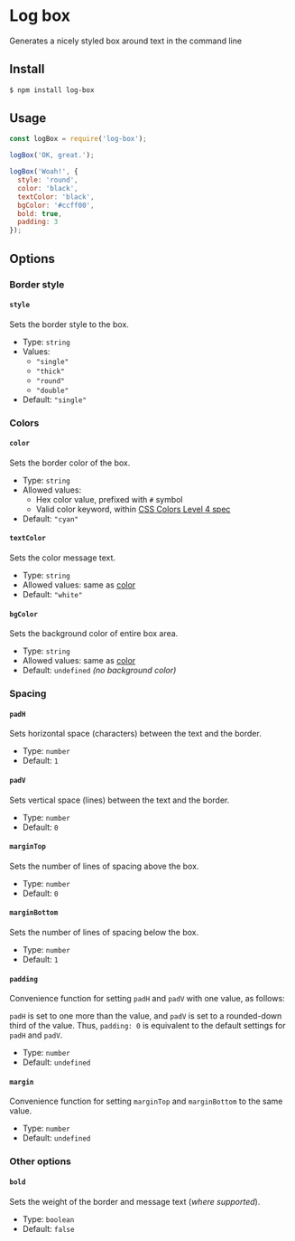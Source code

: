 # Log box
Generates a nicely styled box around text in the command line


## Install

```bash
$ npm install log-box
```


## Usage

```js
const logBox = require('log-box');

logBox('OK, great.');

logBox('Woah!', {
  style: 'round',
  color: 'black',
  textColor: 'black',
  bgColor: '#ccff00',
  bold: true,
  padding: 3
});

```


## Options


### Border style

#### `style`
Sets the border style to the box.

- Type: `string`
- Values:
    - `"single"`
    - `"thick"`
    - `"round"`
    - `"double"`
- Default: `"single"`


### Colors

#### `color`
Sets the border color of the box.

- Type: `string`
- Allowed values:
    - Hex color value, prefixed with `#` symbol
    - Valid color keyword, within [CSS Colors Level 4 spec](https://drafts.csswg.org/css-color/#named-colors)
- Default: `"cyan"`

#### `textColor`
Sets the color message text.

- Type: `string`
- Allowed values: same as [color](#color)
- Default: `"white"`

#### `bgColor`
Sets the background color of entire box area.

- Type: `string`
- Allowed values: same as [color](#color)
- Default: `undefined` *(no background color)*


### Spacing

#### `padH`
Sets horizontal space (characters) between the text and the border.

- Type: `number`
- Default: `1`

#### `padV`
Sets vertical space (lines) between the text and the border.

- Type: `number`
- Default: `0`

#### `marginTop`
Sets the number of lines of spacing above the box.

- Type: `number`
- Default: `0`

#### `marginBottom`
Sets the number of lines of spacing below the box.

- Type: `number`
- Default: `1`

#### `padding`
Convenience function for setting `padH` and `padV` with one value, as follows:

`padH` is set to one more than the value, and `padV` is set to a rounded-down third of the value. Thus, `padding: 0` is equivalent to the default settings for `padH` and `padV`.

- Type: `number`
- Default: `undefined`

#### `margin`
Convenience function for setting `marginTop` and `marginBottom` to the same value.

- Type: `number`
- Default: `undefined`


### Other options

#### `bold`
Sets the weight of the border and message text (_where supported_).

- Type: `boolean`
- Default: `false`
